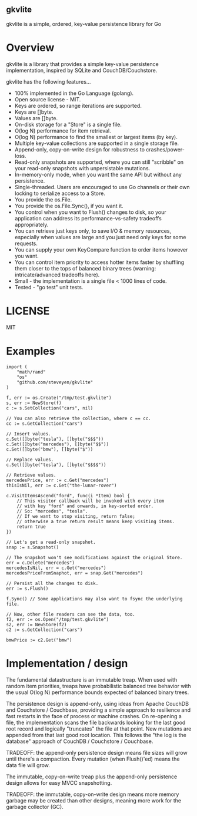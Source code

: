 gkvlite
-------

gkvlite is a simple, ordered, key-value persistence library for Go

Overview
========

gkvlite is a library that provides a simple key-value persistence
implementation, inspired by SQLite and CouchDB/Couchstore.

gkvlite has the following features...

* 100% implemented in the Go Language (golang).
* Open source license - MIT.
* Keys are ordered, so range iterations are supported.
* Keys are []byte.
* Values are []byte.
* On-disk storage for a "Store" is a single file.
* O(log N) performance for item retrieval.
* O(log N) performance to find the smallest or largest items (by key).
* Multiple key-value collections are supported in a single storage file.
* Append-only, copy-on-write design for robustness to crashes/power-loss.
* Read-only snapshots are supported, where you can still "scribble" on
  your read-only snapshots with unpersistable mutations.
* In-memory-only mode, when you want the same API but without any persistence.
* Single-threaded.  Users are encouraged to use Go channels or their own
  locking to serialize access to a Store.
* You provide the os.File.
* You provide the os.File.Sync(), if you want it.
* You control when you want to Flush() changes to disk, so your application
  can address its performance-vs-safety tradeoffs appropriately.
* You can retrieve just keys only, to save I/O & memory resources,
  especially when values are large and you just need only keys for some requests.
* You can supply your own KeyCompare function to order items however you want.
* You can control item priority to access hotter items faster
  by shuffling them closer to the tops of balanced binary
  trees (warning: intricate/advanced tradeoffs here).
* Small - the implementation is a single file < 1000 lines of code.
* Tested - "go test" unit tests.

LICENSE
=======

MIT

Examples
========

    import (
        "math/rand"
        "os"
        "github.com/steveyen/gkvlite"
    )
    
	f, err := os.Create("/tmp/test.gkvlite")
	s, err := NewStore(f)
	c := s.SetCollection("cars", nil)
    
    // You can also retrieve the collection, where c == cc.
    cc := s.GetCollection("cars")
    
    // Insert values.
    c.Set([]byte("tesla"), []byte("$$$"))
    c.Set([]byte("mercedes"), []byte("$$"))
    c.Set([]byte("bmw"), []byte("$"))
    
    // Replace values.
    c.Set([]byte("tesla"), []byte("$$$$"))
    
    // Retrieve values.
    mercedesPrice, err := c.Get("mercedes")
    thisIsNil, err := c.Get("the-lunar-rover")
    
    c.VisitItemsAscend("ford", func(i *Item) bool {
        // This visitor callback will be invoked with every item
        // with key "ford" and onwards, in key-sorted order.
        // So: "mercedes", "tesla".
        // If we want to stop visiting, return false;
        // otherwise a true return result means keep visiting items.
        return true
    })
    
    // Let's get a read-only snapshot.
    snap := s.Snapshot()
    
    // The snapshot won't see modifications against the original Store.
    err = c.Delete("mercedes")
    mercedesIsNil, err = c.Get("mercedes")
    mercedesPriceFromSnaphot, err = snap.Get("mercedes")
    
    // Persist all the changes to disk.
    err := s.Flush()
    
    f.Sync() // Some applications may also want to fsync the underlying file.
    
    // Now, other file readers can see the data, too.
    f2, err := os.Open("/tmp/test.gkvlite")
    s2, err := NewStore(f2)
    c2 := s.GetCollection("cars")
    
    bmwPrice := c2.Get("bmw")

Implementation / design
=======================

The fundamental datastructure is an immutable treap.  When used with
random item priorities, treaps have probabilistic balanced tree
behavior with the usual O(log N) performance bounds expected of
balanced binary trees.

The persistence design is append-only, using ideas from Apache CouchDB
and Couchstore / Couchbase, providing a simple approach to resilience
and fast restarts in the face of process or machine crashes.  On
re-opening a file, the implementation scans the file backwards looking
for the last good root record and logically "truncates" the file at
that point.  New mutations are appended from that last good root
location.  This follows the "the log is the database" approach of
CouchDB / Couchstore / Couchbase.

TRADEOFF: the append-only persistence design means file sizes will
grow until there's a compaction.  Every mutation (when Flush()'ed)
means the data file will grow.

The immutable, copy-on-write treap plus the append-only persistence
design allows for easy MVCC snapshotting.

TRADEOFF: the immutable, copy-on-write design means more memory
garbage may be created than other designs, meaning more work for the
garbage collector (GC).
